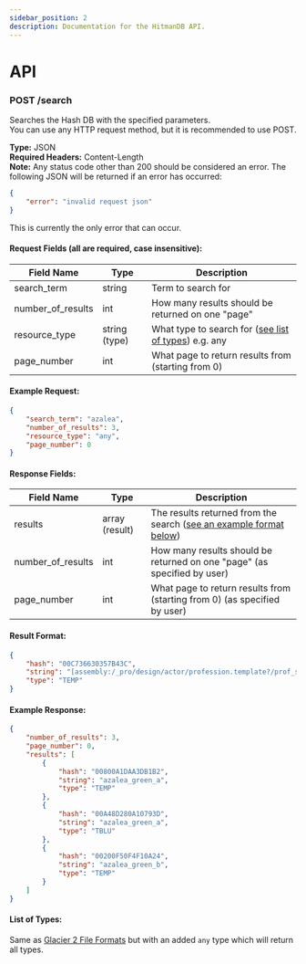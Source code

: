 ```yaml
---
sidebar_position: 2
description: Documentation for the HitmanDB API.
---
```


# API

### <span class="badge badge--primary">POST</span> /search
Searches the Hash DB with the specified parameters.  
You can use any HTTP request method, but it is recommended to use POST.  

**Type:** JSON  
**Required Headers:** Content-Length  
**Note:** Any status code other than 200 should be considered an error. The following JSON will be returned if an error has occurred:

```json
{
    "error": "invalid request json"
}
```
This is currently the only error that can occur.

#### Request Fields (all are required, case insensitive):

| Field Name        | Type          | Description                                                            |
|-------------------|---------------|------------------------------------------------------------------------|
| search_term       | string        | Term to search for                                                     |
| number_of_results | int           | How many results should be returned on one "page"                      |
| resource_type     | string (type) | What type to search for ([see list of types](#list-of-types)) e.g. any |
| page_number       | int           | What page to return results from (starting from 0)                     |

#### Example Request:

```json
{
    "search_term": "azalea",
    "number_of_results": 3,
    "resource_type": "any",
    "page_number": 0
}
```

#### Response Fields:

| Field Name        | Type           | Description                                                                          |
|-------------------|----------------|--------------------------------------------------------------------------------------|
| results           | array (result) | The results returned from the search ([see an example format below](#result-format)) |
| number_of_results | int            | How many results should be returned on one "page" (as specified by user)             |
| page_number       | int            | What page to return results from (starting from 0) (as specified by user)            |

#### Result Format:

```json
{
    "hash": "00C736630357B43C",
    "string": "[assembly:/_pro/design/actor/profession.template?/prof_sapienza_civilian_nakedguy.entitytemplate].pc_entitytype",
    "type": "TEMP"
}
```

#### Example Response:

```json
{
    "number_of_results": 3,
    "page_number": 0,
    "results": [
        {
            "hash": "00800A1DAA3DB1B2",
            "string": "azalea_green_a",
            "type": "TEMP"
        },
        {
            "hash": "00A48D280A10793D",
            "string": "azalea_green_a",
            "type": "TBLU"
        },
        {
            "hash": "00200F50F4F10A24",
            "string": "azalea_green_b",
            "type": "TEMP"
        }
    ]
}
```

#### List of Types:

Same as [Glacier 2 File Formats](/glacier2/fileformats) but with an added `any` type which will return all types.
